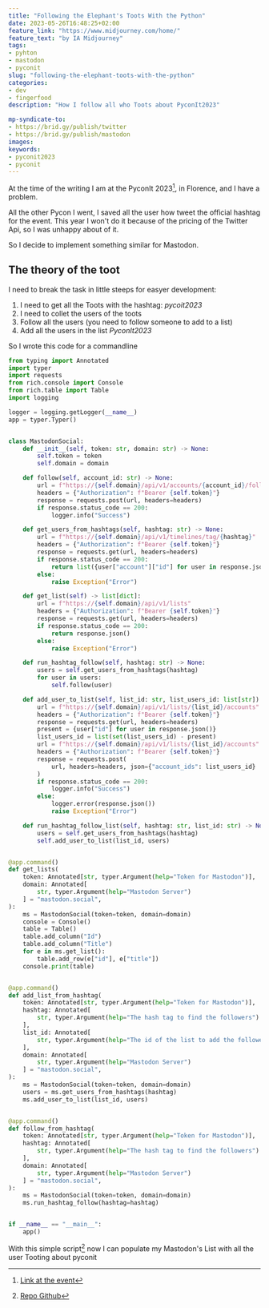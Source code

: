 ```yaml
---
title: "Following the Elephant's Toots With the Python"
date: 2023-05-26T16:48:25+02:00
feature_link: "https://www.midjourney.com/home/"
feature_text: "by IA Midjourney"
tags:
- pyhton
- mastodon
- pyconit
slug: "following-the-elephant-toots-with-the-python"
categories:
- dev
- fingerfood
description: "How I follow all who Toots about PyconIt2023"

mp-syndicate-to:
- https://brid.gy/publish/twitter
- https://brid.gy/publish/mastodon
images:
keywords:
- pyconit2023
- pyconit
---
```


At the time of the writing I am at the PyconIt 2023[^1], in Florence, and I have a problem.
[^1]: [Link at the event](https://pycon.it/)

All the other Pycon I went, I saved all the user how tweet the official hashtag for the event. This year I won't do it because of the pricing of the Twitter Api, so I was unhappy about of it.

So I decide to implement something similar for Mastodon.

## The theory of the toot

I need to break the task in little steeps for easyer development:

1. I need to get all the Toots with the hashtag: _pycoit2023_
2. I need to collet the users of the toots
3. Follow all the users (you need to follow someone to add to a list)
4. Add all the users in the list _PyconIt2023_

So I wrote this code for a commandline

~~~ python
from typing import Annotated
import typer
import requests
from rich.console import Console
from rich.table import Table
import logging

logger = logging.getLogger(__name__)
app = typer.Typer()


class MastodonSocial:
    def __init__(self, token: str, domain: str) -> None:
        self.token = token
        self.domain = domain

    def follow(self, account_id: str) -> None:
        url = f"https://{self.domain}/api/v1/accounts/{account_id}/follow"
        headers = {"Authorization": f"Bearer {self.token}"}
        response = requests.post(url, headers=headers)
        if response.status_code == 200:
            logger.info("Success")

    def get_users_from_hashtags(self, hashtag: str) -> None:
        url = f"https://{self.domain}/api/v1/timelines/tag/{hashtag}"
        headers = {"Authorization": f"Bearer {self.token}"}
        response = requests.get(url, headers=headers)
        if response.status_code == 200:
            return list({user["account"]["id"] for user in response.json()})
        else:
            raise Exception("Error")

    def get_list(self) -> list[dict]:
        url = f"https://{self.domain}/api/v1/lists"
        headers = {"Authorization": f"Bearer {self.token}"}
        response = requests.get(url, headers=headers)
        if response.status_code == 200:
            return response.json()
        else:
            raise Exception("Error")

    def run_hashtag_follow(self, hashtag: str) -> None:
        users = self.get_users_from_hashtags(hashtag)
        for user in users:
            self.follow(user)

    def add_user_to_list(self, list_id: str, list_users_id: list[str]) -> None:
        url = f"https://{self.domain}/api/v1/lists/{list_id}/accounts"
        headers = {"Authorization": f"Bearer {self.token}"}
        response = requests.get(url, headers=headers)
        present = {user["id"] for user in response.json()}
        list_users_id = list(set(list_users_id) - present)
        url = f"https://{self.domain}/api/v1/lists/{list_id}/accounts"
        headers = {"Authorization": f"Bearer {self.token}"}
        response = requests.post(
            url, headers=headers, json={"account_ids": list_users_id}
        )
        if response.status_code == 200:
            logger.info("Success")
        else:
            logger.error(response.json())
            raise Exception("Error")

    def run_hashtag_follow_list(self, hashtag: str, list_id: str) -> None:
        users = self.get_users_from_hashtags(hashtag)
        self.add_user_to_list(list_id, users)


@app.command()
def get_lists(
    token: Annotated[str, typer.Argument(help="Token for Mastodon")],
    domain: Annotated[
        str, typer.Argument(help="Mastodon Server")
    ] = "mastodon.social",
):
    ms = MastodonSocial(token=token, domain=domain)
    console = Console()
    table = Table()
    table.add_column("Id")
    table.add_column("Title")
    for e in ms.get_list():
        table.add_row(e["id"], e["title"])
    console.print(table)


@app.command()
def add_list_from_hashtag(
    token: Annotated[str, typer.Argument(help="Token for Mastodon")],
    hashtag: Annotated[
        str, typer.Argument(help="The hash tag to find the followers")
    ],
    list_id: Annotated[
        str, typer.Argument(help="The id of the list to add the followers")
    ],
    domain: Annotated[
        str, typer.Argument(help="Mastodon Server")
    ] = "mastodon.social",
):
    ms = MastodonSocial(token=token, domain=domain)
    users = ms.get_users_from_hashtags(hashtag)
    ms.add_user_to_list(list_id, users)


@app.command()
def follow_from_hashtag(
    token: Annotated[str, typer.Argument(help="Token for Mastodon")],
    hashtag: Annotated[
        str, typer.Argument(help="The hash tag to find the followers")
    ],
    domain: Annotated[
        str, typer.Argument(help="Mastodon Server")
    ] = "mastodon.social",
):
    ms = MastodonSocial(token=token, domain=domain)
    ms.run_hashtag_follow(hashtag=hashtag)


if __name__ == "__main__":
    app()
~~~

With this simple script[^2] now I can populate my Mastodon's List with all the user Tooting about pyconit

[^2]: [Repo Github](https://github.com/fundor333/mastodon_hashtag_and_follow)
